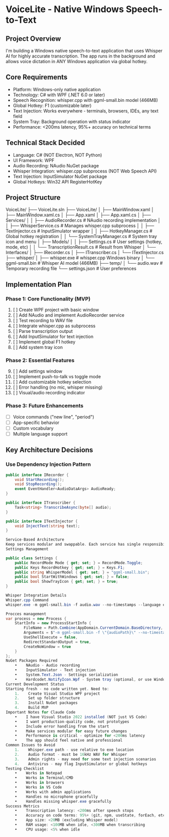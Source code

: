 # VoiceLite - Native Windows Speech-to-Text

## Project Overview
I'm building a Windows native speech-to-text application that uses Whisper AI for highly accurate transcription. The app runs in the background and allows voice dictation in ANY Windows application via global hotkey.

## Core Requirements
- Platform: Windows-only native application
- Technology: C# with WPF (.NET 6.0 or later)
- Speech Recognition: whisper.cpp with ggml-small.bin model (466MB)
- Global Hotkey: F1 (customizable later)
- Text Injection: Works everywhere - terminals, browsers, IDEs, any text field
- System Tray: Background operation with status indicator
- Performance: <200ms latency, 95%+ accuracy on technical terms

## Technical Stack Decided
- Language: C# (NOT Electron, NOT Python)
- UI Framework: WPF
- Audio Recording: NAudio NuGet package
- Whisper Integration: whisper.cpp subprocess (NOT Web Speech API)
- Text Injection: InputSimulator NuGet package
- Global Hotkeys: Win32 API RegisterHotKey

## Project Structure
VoiceLite/
├── VoiceLite.sln
├── VoiceLite/
│   ├── MainWindow.xaml
│   ├── MainWindow.xaml.cs
│   ├── App.xaml
│   ├── App.xaml.cs
│   ├── Services/
│   │   ├── AudioRecorder.cs       # NAudio recording implementation
│   │   ├── WhisperService.cs      # Manages whisper.cpp subprocess
│   │   ├── TextInjector.cs        # InputSimulator wrapper
│   │   ├── HotkeyManager.cs       # Global hotkey registration
│   │   └── SystemTrayManager.cs   # System tray icon and menu
│   ├── Models/
│   │   ├── Settings.cs            # User settings (hotkey, mode, etc)
│   │   └── TranscriptionResult.cs # Result from Whisper
│   └── Interfaces/
│       ├── IRecorder.cs
│       ├── ITranscriber.cs
│       └── ITextInjector.cs
├── whisper/
│   ├── whisper.exe               # whisper.cpp Windows binary
│   └── ggml-small.bin           # Whisper AI model (466MB)
├── temp/
│   └── audio.wav                # Temporary recording file
└── settings.json                # User preferences
## Implementation Plan

### Phase 1: Core Functionality (MVP)
1. [ ] Create WPF project with basic window
2. [ ] Add NAudio and implement AudioRecorder service
3. [ ] Test recording to WAV file
4. [ ] Integrate whisper.cpp as subprocess
5. [ ] Parse transcription output
6. [ ] Add InputSimulator for text injection
7. [ ] Implement global F1 hotkey
8. [ ] Add system tray icon

### Phase 2: Essential Features
9. [ ] Add settings window
10. [ ] Implement push-to-talk vs toggle mode
11. [ ] Add customizable hotkey selection
12. [ ] Error handling (no mic, whisper missing)
13. [ ] Visual/audio recording indicator

### Phase 3: Future Enhancements
- [ ] Voice commands ("new line", "period")
- [ ] App-specific behavior
- [ ] Custom vocabulary
- [ ] Multiple language support

## Key Architecture Decisions

### Use Dependency Injection Pattern
```csharp
public interface IRecorder {
    void StartRecording();
    void StopRecording();
    event EventHandler<AudioDataArgs> AudioReady;
}

public interface ITranscriber {
    Task<string> TranscribeAsync(byte[] audio);
}

public interface ITextInjector {
    void InjectText(string text);
}

Service-Based Architecture
Keep services modular and swappable. Each service has single responsibility.
Settings Management

public class Settings {
    public RecordMode Mode { get; set; } = RecordMode.Toggle;
    public Keys RecordHotkey { get; set; } = Keys.F1;
    public string WhisperModel { get; set; } = "ggml-small.bin";
    public bool StartWithWindows { get; set; } = false;
    public bool ShowTrayIcon { get; set; } = true;
}

Whisper Integration Details
Whisper.cpp Command
whisper.exe -m ggml-small.bin -f audio.wav --no-timestamps --language en

Procces management 
var process = new Process {
    StartInfo = new ProcessStartInfo {
        FileName = Path.Combine(AppDomain.CurrentDomain.BaseDirectory, "whisper", "whisper.exe"),
        Arguments = $"-m ggml-small.bin -f \"{audioPath}\" --no-timestamps",
        UseShellExecute = false,
        RedirectStandardOutput = true,
        CreateNoWindow = true
    }
};
NuGet Packages Required
    •    NAudio - Audio recording
    •    InputSimulator - Text injection
    •    System.Text.Json - Settings serialization
    •    Hardcodet.NotifyIcon.Wpf - System tray (optional, or use Windows.Forms)
Current Development Status
Starting fresh - no code written yet. Need to:
    1.    Create Visual Studio WPF project
    2.    Set up folder structure
    3.    Install NuGet packages
    4.    Build MVP
Important Notes for Claude Code
    •    I have Visual Studio 2022 installed (NOT just VS Code)
    •    I want production-quality code, not prototypes
    •    Include error handling from the start
    •    Make services modular for easy future changes
    •    Performance is critical - optimize for <200ms latency
    •    The app should feel native and professional
Common Issues to Avoid
    1.    Whisper.exe path - use relative to exe location
    2.    Audio format - must be 16kHz WAV for Whisper
    3.    Admin rights - may need for some text injection scenarios
    4.    Antivirus - may flag InputSimulator or global hotkeys
Testing Checklist
    •    Works in Notepad
    •    Works in Terminal/CMD
    •    Works in browsers
    •    Works in VS Code
    •    Works with admin applications
    •    Handles no microphone gracefully
    •    Handles missing whisper.exe gracefully
Success Metrics
    •    Transcription latency: <200ms after speech stops
    •    Accuracy on code terms: 95%+ (git, npm, useState, forEach, etc)
    •    App size: <20MB (excluding Whisper model)
    •    RAM usage: <100MB when idle, <300MB when transcribing
    •    CPU usage: <5% when idle